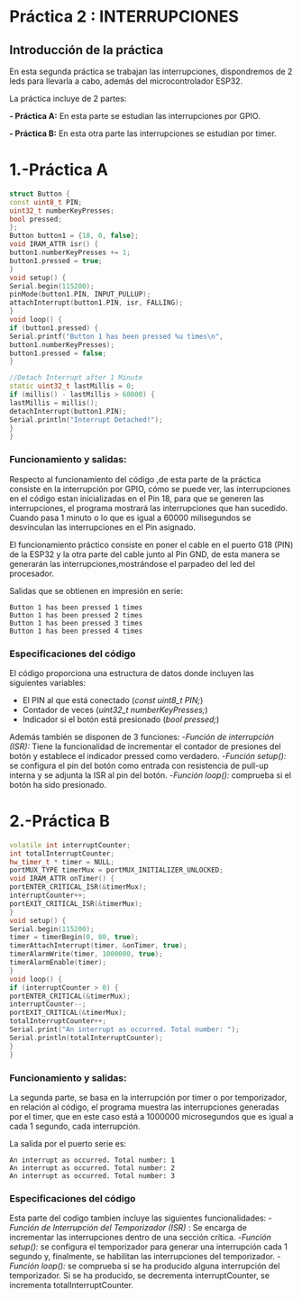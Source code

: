 # Práctica 2 : INTERRUPCIONES
## Introducción de la práctica

En esta segunda práctica se trabajan las interrupciones, dispondremos de 2 leds para llevarla a cabo, además del microcontrolador ESP32.

La práctica incluye de 2 partes:

**- Práctica A:**
En esta parte se estudian las interrupciones por GPIO.

**- Práctica B:**
En esta otra parte las interrupciones se estudian por timer.

# 1.-Práctica A

```c++
struct Button {
const uint8_t PIN;
uint32_t numberKeyPresses;
bool pressed;
};
Button button1 = {18, 0, false};
void IRAM_ATTR isr() {
button1.numberKeyPresses += 1;
button1.pressed = true;
}
void setup() {
Serial.begin(115200);
pinMode(button1.PIN, INPUT_PULLUP);
attachInterrupt(button1.PIN, isr, FALLING);
}
void loop() {
if (button1.pressed) {
Serial.printf("Button 1 has been pressed %u times\n",
button1.numberKeyPresses);
button1.pressed = false;
}

//Detach Interrupt after 1 Minute
static uint32_t lastMillis = 0;
if (millis() - lastMillis > 60000) {
lastMillis = millis();
detachInterrupt(button1.PIN);
Serial.println("Interrupt Detached!");
}
}
```
### Funcionamiento y salidas:

Respecto al funcionamiento del código ,de esta parte de la práctica consiste en la interrupción por GPIO, cómo se puede ver, las interrupciones en el código estan inicializadas en el Pin 18, para que se generen las interrupciones, el programa mostrará las interrupciones que han sucedido.
Cuando pasa 1 minuto o lo que es igual a 60000 milisegundos se desvinculan las interrupciones en el Pin asignado.

El funcionamiento práctico consiste en poner el cable en el puerto G18 (PIN) de la ESP32 y la otra parte del cable junto al Pin GND, de esta manera se generarán las interrupciones,mostrándose el parpadeo del led del procesador.

Salidas que se obtienen en impresión en serie: 
````
Button 1 has been pressed 1 times
Button 1 has been pressed 2 times
Button 1 has been pressed 3 times
Button 1 has been pressed 4 times
````
### Especificaciones del código
El código proporciona una estructura de datos donde incluyen las siguientes variables:
- El PIN al que está conectado (*const uint8_t PIN;*)
- Contador de veces (*uint32_t numberKeyPresses;*)
- Indicador si el botón está presionado (*bool pressed;*)

Además también se disponen de 3 funciones:
-*Función de interrupción (ISR):* Tiene la funcionalidad de incrementar el contador de presiones del botón y establece el indicador pressed como verdadero.
-*Función setup():* se configura el pin del botón como entrada con resistencia de pull-up interna y se adjunta la ISR al pin del botón.
-*Función loop():* comprueba si el botón ha sido presionado.

# 2.-Práctica B

```c++
volatile int interruptCounter;
int totalInterruptCounter;
hw_timer_t * timer = NULL;
portMUX_TYPE timerMux = portMUX_INITIALIZER_UNLOCKED;
void IRAM_ATTR onTimer() {
portENTER_CRITICAL_ISR(&timerMux);
interruptCounter++;
portEXIT_CRITICAL_ISR(&timerMux);
}
void setup() {
Serial.begin(115200);
timer = timerBegin(0, 80, true);
timerAttachInterrupt(timer, &onTimer, true);
timerAlarmWrite(timer, 1000000, true);
timerAlarmEnable(timer);
}
void loop() {
if (interruptCounter > 0) {
portENTER_CRITICAL(&timerMux);
interruptCounter--;
portEXIT_CRITICAL(&timerMux);
totalInterruptCounter++;
Serial.print("An interrupt as occurred. Total number: ");
Serial.println(totalInterruptCounter);
}
}
```
### Funcionamiento y salidas:

La segunda parte, se basa en la interrupción por timer o por temporizador, en relación al código, el programa muestra las interrupciones generadas por el timer, que en este caso está a 1000000 microsegundos que es igual a cada 1 segundo, cada interrupción.

La salida por el puerto serie es: 
```
An interrupt as occurred. Total number: 1
An interrupt as occurred. Total number: 2
An interrupt as occurred. Total number: 3
```
### Especificaciones del código
Esta parte del codigo tambien incluye las siguientes funcionalidades:
-*Función de Interrupción del Temporizador (ISR)* : Se encarga de incrementar las interrupciones dentro de una sección crítica.
-*Función setup():* se configura el temporizador para generar una interrupción cada 1 segundo y, finalmente, se habilitan las interrupciones del temporizador.
-*Función loop():* se comprueba si se ha producido alguna interrupción del temporizador. Si se ha producido, se decrementa interruptCounter, se incrementa totalInterruptCounter.
